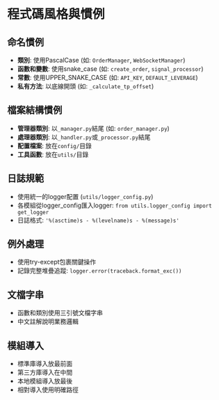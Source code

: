 # 程式碼風格與慣例

## 命名慣例
- **類別**: 使用PascalCase (如: `OrderManager`, `WebSocketManager`)
- **函數和變數**: 使用snake_case (如: `create_order`, `signal_processor`)
- **常數**: 使用UPPER_SNAKE_CASE (如: `API_KEY`, `DEFAULT_LEVERAGE`)
- **私有方法**: 以底線開頭 (如: `_calculate_tp_offset`)

## 檔案結構慣例
- **管理器類別**: 以`_manager.py`結尾 (如: `order_manager.py`)
- **處理器類別**: 以`_handler.py`或`_processor.py`結尾
- **配置檔案**: 放在`config/`目錄
- **工具函數**: 放在`utils/`目錄

## 日誌規範
- 使用統一的logger配置 (`utils/logger_config.py`)
- 各模組從logger_config匯入logger: `from utils.logger_config import get_logger`
- 日誌格式: `'%(asctime)s - %(levelname)s - %(message)s'`

## 例外處理
- 使用try-except包裹關鍵操作
- 記錄完整堆疊追蹤: `logger.error(traceback.format_exc())`

## 文檔字串
- 函數和類別使用三引號文檔字串
- 中文註解說明業務邏輯

## 模組導入
- 標準庫導入放最前面
- 第三方庫導入在中間  
- 本地模組導入放最後
- 相對導入使用明確路徑
